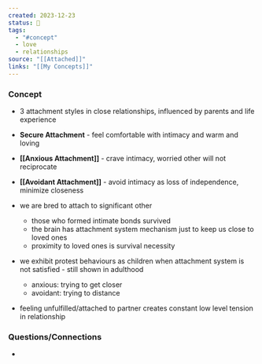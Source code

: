```yaml
---
created: 2023-12-23
status: 🔴
tags:
  - "#concept"
  - love
  - relationships
source: "[[Attached]]"
links: "[[My Concepts]]"
---
```

### Concept
- 3 attachment styles in close relationships, influenced by parents and life experience

- **Secure Attachment** - feel comfortable with intimacy and warm and loving
- **[[Anxious Attachment]]** - crave intimacy, worried other will not reciprocate
- **[[Avoidant Attachment]]** - avoid intimacy as loss of independence, minimize closeness

- we are bred to attach to significant other
	- those who formed intimate bonds survived
	- the brain has attachment system mechanism just to keep us close to loved ones
	- proximity to loved ones is survival necessity
- we exhibit protest behaviours as children when attachment system is not satisfied - still shown in adulthood
	- anxious: trying to get closer
	- avoidant: trying to distance
- feeling unfulfilled/attached to partner creates constant low level tension in relationship
### Questions/Connections
- 